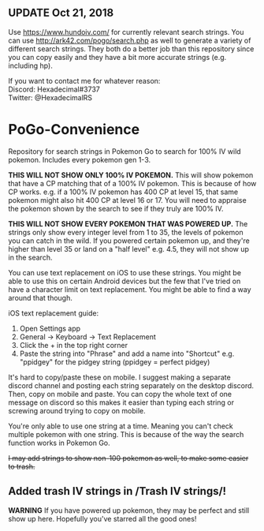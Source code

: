## UPDATE Oct 21, 2018
Use https://www.hundoiv.com/ for currently relevant search strings. You can use http://ark42.com/pogo/search.php as well to generate a variety of different search strings. They both do a better job than this repository since you can copy easily and they have a bit more accurate strings (e.g. including hp).

If you want to contact me for whatever reason:  
Discord: Hexadecimal#3737  
Twitter: @HexadecimalRS

# PoGo-Convenience
Repository for search strings in Pokemon Go to search for 100% IV wild pokemon. Includes every pokemon gen 1-3.


**THIS WILL NOT SHOW ONLY 100% IV POKEMON.** This will show pokemon that have a CP matching that of a 100% IV pokemon. This is because of how CP works. e.g. if a 100% IV pokemon has 400 CP at level 15, that same pokemon might also hit 400 CP at level 16 or 17. You will need to appraise the pokemon shown by the search to see if they truly are 100% IV.

**THIS WILL NOT SHOW EVERY POKEMON THAT WAS POWERED UP.** The strings only show every integer level from 1 to 35, the levels of pokemon you can catch in the wild. If you powered certain pokemon up, and they're higher than level 35 or land on a "half level" e.g. 4.5, they will not show up in the search.

You can use text replacement on iOS to use these strings. You might be able to use this on certain Android devices but the few that I've tried on have a character limit on text replacement. You might be able to find a way around that though.

iOS text replacement guide:
1. Open Settings app
2. General -> Keyboard -> Text Replacement
3. Click the + in the top right corner
4. Paste the string into "Phrase" and add a name into "Shortcut" e.g. "ppidgey" for the pidgey string (ppidgey = perfect pidgey)

It's hard to copy/paste these on mobile. I suggest making a separate discord channel and posting each string separately on the desktop discord. Then, copy on mobile and paste. You can copy the whole text of one message on discord so this makes it easier than typing each string or screwing around trying to copy on mobile.

You're only able to use one string at a time. Meaning you can't check multiple pokemon with one string. This is because of the way the search function works in Pokemon Go.

~~I may add strings to show non-100 pokemon as well, to make some easier to trash.~~

## Added trash IV strings in /Trash IV strings/!

**WARNING** If you have powered up pokemon, they may be perfect and still show up here. Hopefully you've starred all the good ones!
